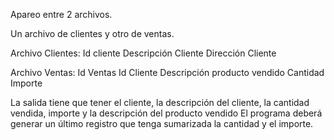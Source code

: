 Apareo entre 2 archivos.

Un archivo de clientes y otro de ventas.

Archivo Clientes:
Id cliente
Descripción Cliente
Dirección Cliente

Archivo Ventas:
Id Ventas
Id Cliente
Descripción producto vendido
Cantidad
Importe

La salida tiene que tener el cliente, la descripción del cliente, la cantidad vendida, importe y la descripción del producto vendido
El programa deberá generar un último registro que tenga sumarizada la cantidad y el importe.
